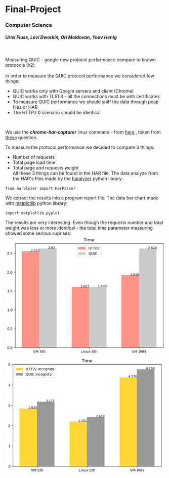 # Final-Project
### Computer Science
##### Uriel Fluss, Levi Dworkin, Ori Moldovan, Yoav Henig
<br />


Measuring QUIC - google new protocol performance compare to known protocols (h2).<br />
<br />
In order to measure the QUIC protocol performance we considered few things: <br />
- QUIC works only with Google servers and client (Chrome)
- QUIC works with TLS1.3 - all the connections must be with certificates
- To measure QUIC performance we should sniff the data through pcap files or HAR
- The HTTP2.0 scenario should be identical
<br />

We use the *__chrome-har-capturer__* linux command - from
[here][1]
, token from
[these][2]
question.
<br />

To measure the protocol performance we decided to compare 3 things: <br />
- Number of requests
- Total page load time
- Total page and requests weight
<br />All these 3 things can be found in the HAR file. The data analyze from the HAR's files made by the [haralyzer][3] python library:<br />
```
from haralyzer import HarParser
```
We extract the results into a program report file.
The data bar chart made with [matplotlib][4] python library:<br />

    import matplotlib.pyplot
The results are very interesting. Even though the requests number and total weight was less or more identical - the total time parameter measuring showed some serious suprises:<br />
![alt text](https://github.com/yoavhenig/Final-Project/blob/master/Final-Report/Images/conclusion%20graph.png)
![alt text](https://github.com/yoavhenig/Final-Project/blob/master/Final-Report/Images/conclusion-inco%20graph.png)

[1]:https://github.com/cyrus-and/chrome-har-capturer
[2]:https://stackoverflow.com/questions/57081847/export-har-file-using-chrome-quic-protocol-https
[3]:https://pypi.org/project/haralyzer/
[4]:https://matplotlib.org/

